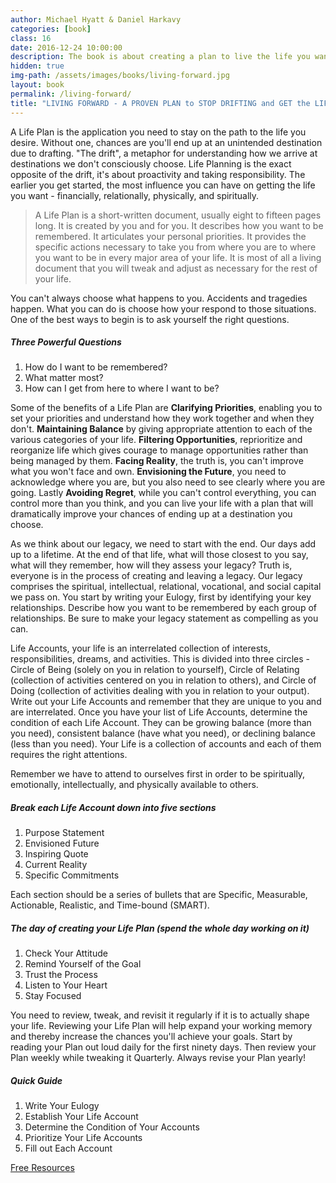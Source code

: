 ```yaml
---
author: Michael Hyatt & Daniel Harkavy
categories: [book]
class: 16
date: 2016-12-24 10:00:00
description: The book is about creating a plan to live the life you want. The metaphor the book uses is that life is like a GPS, we need to know the end destination before we know how to get where we are to the destination we want to go. This involves creating a Life Plan, a written document that contains specific actions to get to our destination in life.
hidden: true
img-path: /assets/images/books/living-forward.jpg
layout: book
permalink: /living-forward/
title: "LIVING FORWARD - A PROVEN PLAN to STOP DRIFTING and GET the LIFE YOU WANT"
---
```


A Life Plan is the application you need to stay on the path to the life you desire. Without one, chances are you'll end up at an unintended destination due to drafting. "The drift", a metaphor for understanding how we arrive at destinations we don't consciously choose. Life Planning is the exact opposite of the drift, it's about proactivity and taking responsibility. The earlier you get started, the most influence you can have on getting the life you want - financially, relationally, physically, and spiritually.

<blockquote>
  A Life Plan is a short-written document, usually eight to fifteen pages long. It is created by you and for you. It describes how you want to be remembered. It articulates your personal priorities. It provides the specific actions necessary to take you from where you are to where you want to be in every major area of your life. It is most of all a living document that you will tweak and adjust as necessary for the rest of your life.
</blockquote>

You can't always choose what happens to you. Accidents and tragedies happen. What you can do is choose how your respond to those situations. One of the best ways to begin is to ask yourself the right questions.

##### Three Powerful Questions

1. How do I want to be remembered?
2. What matter most?
3. How can I get from here to where I want to be?

Some of the benefits of a Life Plan are <b>Clarifying Priorities</b>, enabling you to set your priorities and understand how they work together and when they don't. <b>Maintaining Balance</b> by giving appropriate attention to each of the various categories of your life. <b>Filtering Opportunities</b>, reprioritize and reorganize life which gives courage to manage opportunities rather than being managed by them. <b>Facing Reality</b>, the truth is, you can't improve what you won't face and own. <b>Envisioning the Future</b>, you need to acknowledge where you are, but you also need to see clearly where you are going. Lastly <b>Avoiding Regret</b>, while you can't control everything, you can control more than you think, and you can live your life with a plan that will dramatically improve your chances of ending up at a destination you choose.

As we think about our legacy, we need to start with the end. Our days add up to a lifetime. At the end of that life, what will those closest to you say, what will they remember, how will they assess your legacy? Truth is, everyone is in the process of creating and leaving a legacy. Our legacy comprises the spiritual, intellectual, relational, vocational, and social capital we pass on.
You start by writing your Eulogy, first by identifying your key relationships. Describe how you want to be remembered by each group of relationships. Be sure to make your legacy statement as compelling as you can.

Life Accounts, your life is an interrelated collection of interests, responsibilities, dreams, and activities. This is divided into three circles - Circle of Being (solely on you in relation to yourself), Circle of Relating (collection of activities centered on you in relation to others), and Circle of Doing (collection of activities dealing with you in relation to your output). Write out your Life Accounts and remember that they are unique to you and are interrelated. Once you have your list of Life Accounts, determine the condition of each Life Account. They can be growing balance (more than you need), consistent balance (have what you need), or declining balance (less than you need). Your Life is a collection of accounts and each of them requires the right attentions.

Remember we have to attend to ourselves first in order to be spiritually, emotionally, intellectually, and physically available to others.

##### Break each Life Account down into five sections

1. Purpose Statement
2. Envisioned Future
3. Inspiring Quote
4. Current Reality
5. Specific Commitments

Each section should be a series of bullets that are Specific, Measurable, Actionable, Realistic, and Time-bound (SMART).

##### The day of creating your Life Plan (spend the whole day working on it)

1. Check Your Attitude
2. Remind Yourself of the Goal
3. Trust the Process
4. Listen to Your Heart
5. Stay Focused

You need to review, tweak, and revisit it regularly if it is to actually shape your life. Reviewing your Life Plan will help expand your working memory and thereby increase the chances you'll achieve your goals. Start by reading your Plan out loud daily for the first ninety days. Then review your Plan weekly while tweaking it Quarterly. Always revise your Plan yearly!

##### Quick Guide

1. Write Your Eulogy
2. Establish Your Life Account
3. Determine the Condition of Your Accounts
4. Prioritize Your Life Accounts
5. Fill out Each Account

<a href="http://livingforwardbook.com/resources/" target="_blank">Free Resources</a>